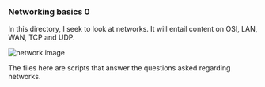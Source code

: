 ### Networking basics **0**

In this directory, I seek to look at networks. It will entail content on OSI, LAN, WAN, TCP and UDP.

![network image](https://s3.amazonaws.com/alx-intranet.hbtn.io/uploads/medias/2020/9/4b995d4f8078b44afa968d68a98035d2bd7e8fac.jpg?X-Amz-Algorithm=AWS4-HMAC-SHA256&X-Amz-Credential=AKIARDDGGGOUSBVO6H7D%2F20221116%2Fus-east-1%2Fs3%2Faws4_request&X-Amz-Date=20221116T072158Z&X-Amz-Expires=86400&X-Amz-SignedHeaders=host&X-Amz-Signature=f5d940d9febe4f9aad47b0ad7b9c1e37d03cd293ae0e6bd266e95a3fd1a3bbf1)


The files here are scripts that answer the questions asked regarding networks.





